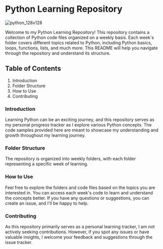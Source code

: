 # Python Learning Repository

![python_128x128](https://github.com/Snehal-Sonawane/CWS-Python/assets/142329906/29eb781e-0569-4e98-86ed-f0fbda98044a)


Welcome to my Python Learning Repository! This repository contains a collection of Python code files organized on a weekly basis. Each week's folder covers different topics related to Python, including Python basics, loops, functions, lists, and much more. This README will help you navigate through the repository and understand its structure.

## Table of Contents

1. Introduction
2. Folder Structure
3. How to Use
4. Contributing

### Introduction

Learning Python can be an exciting journey, and this repository serves as my personal progress tracker as I explore various Python concepts. The code samples provided here are meant to showcase my understanding and growth throughout my learning journey.

### Folder Structure

The repository is organized into weekly folders, with each folder representing a specific week of learning.

### How to Use

Feel free to explore the folders and code files based on the topics you are interested in. You can access each week's code to learn and understand the concepts better. If you have any questions or suggestions, you can create an issue, and I'll be happy to help.

### Contributing

As this repository primarily serves as a personal learning tracker, I am not actively seeking contributions. However, if you spot any issues or have valuable insights, I welcome your feedback and suggestions through the issue tracker.
